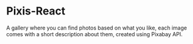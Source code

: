 # Pixis-React
A gallery where you can find photos based on what you like, each image comes with a short description about them, created using Pixabay API.



